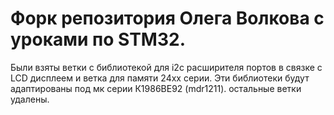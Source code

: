 # Форк репозитория Олега Волкова с уроками по STM32.
Были взяты ветки с библиотекой для i2c расширителя портов в связке с LCD дисплеем и ветка для памяти 24xx серии. Эти библиотеки будут адаптированы под мк серии К1986ВЕ92 (mdr1211).
остальные ветки удалены.
